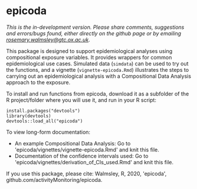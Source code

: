 # epicoda

*This is the in-development version. Please share comments, suggestions and errors/bugs found, either directly on the github page or by emailing rosemary.walmsley@gtc.ox.ac.uk*. 

This package is designed to support epidemiological analyses using compositional exposure variables. It provides wrappers for common epidemiological use cases. Simulated data (`simdata`) can be used to try out the functions, and a vignette (`vignette-epicoda.Rmd`) illustrates the steps to carrying out an epidemiological analysis with a Compositional Data Analysis approach to the exposure. 

To install and run functions from epicoda, download it as a subfolder of the R project/folder where you will use it, and run in your R script: 
```{r}
install.packages("devtools")
library(devtools)
devtools::load_all("epicoda")
```

To view long-form documentation: 
* An example Compositional Data Analysis: Go to 'epicoda/vignettes/vignette-epicoda.Rmd' and knit this file. 
* Documentation of the confidence intervals used: Go to 'epicoda/vignettes/derivation_of_CIs_used.Rmd' and knit this file. 

If you use this package, please cite: Walmsley, R, 2020, 'epicoda', github.com/activityMonitoring/epicoda. 
